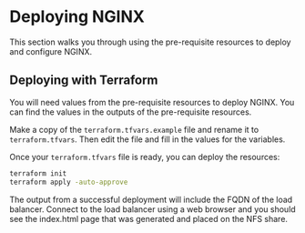 # Deploying NGINX

This section walks you through using the pre-requisite resources to deploy and configure NGINX.

## Deploying with Terraform

You will need values from the pre-requisite resources to deploy NGINX. You can find the values in the outputs of the pre-requisite resources.

Make a copy of the `terraform.tfvars.example` file and rename it to `terraform.tfvars`. Then edit the file and fill in the values for the variables.

Once your `terraform.tfvars` file is ready, you can deploy the resources:

```bash
terraform init
terraform apply -auto-approve
```

The output from a successful deployment will include the FQDN of the load balancer. Connect to the load balancer using a web browser and you should see the index.html page that was generated and placed on the NFS share.